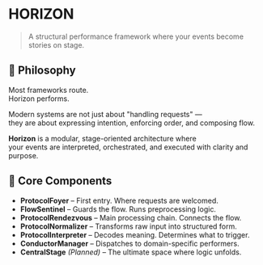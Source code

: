 # HORIZON

> A structural performance framework where your events become stories on stage.

## 🌌 Philosophy

Most frameworks route.  
Horizon performs.

Modern systems are not just about "handling requests" —  
they are about expressing intention, enforcing order, and composing flow.

**Horizon** is a modular, stage-oriented architecture where  
your events are interpreted, orchestrated, and executed with clarity and purpose.

## 🧩 Core Components

- **ProtocolFoyer** – First entry. Where requests are welcomed.
- **FlowSentinel** – Guards the flow. Runs preprocessing logic.
- **ProtocolRendezvous** – Main processing chain. Connects the flow.
- **ProtocolNormalizer** – Transforms raw input into structured form.
- **ProtocolInterpreter** – Decodes meaning. Determines what to trigger.
- **ConductorManager** – Dispatches to domain-specific performers.
- **CentralStage** *(Planned)* – The ultimate space where logic unfolds.
